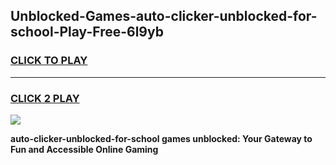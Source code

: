 
## Unblocked-Games-auto-clicker-unblocked-for-school-Play-Free-6l9yb
<h3>
<a href="https://premium76.site?title=auto-clicker-unblocked-for-school&ref=18A1">CLICK TO PLAY</a></h3>
<hr>

<h3>
<a href="https://premium76.site?title=auto-clicker-unblocked-for-school&ref=18A1">CLICK 2 PLAY</a>
  
</h3>

<a href="https://premium76.site?title=auto-clicker-unblocked-for-school&ref=18A1"><img src="https://clearcache.store/games.png"></a>


**auto-clicker-unblocked-for-school games unblocked: Your Gateway to Fun and Accessible Online Gaming**
